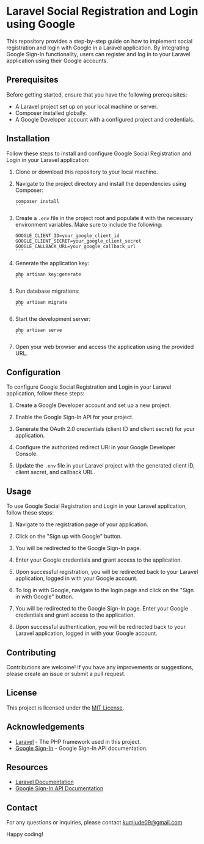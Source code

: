# Laravel Social Registration and Login using Google

This repository provides a step-by-step guide on how to implement social registration and login with Google in a Laravel application. By integrating Google Sign-In functionality, users can register and log in to your Laravel application using their Google accounts.

## Prerequisites

Before getting started, ensure that you have the following prerequisites:

- A Laravel project set up on your local machine or server.
- Composer installed globally.
- A Google Developer account with a configured project and credentials.

## Installation

Follow these steps to install and configure Google Social Registration and Login in your Laravel application:

1. Clone or download this repository to your local machine.

2. Navigate to the project directory and install the dependencies using Composer:

   ````shell
   composer install
   ```

3. Create a `.env` file in the project root and populate it with the necessary environment variables. Make sure to include the following:

   ````dotenv
   GOOGLE_CLIENT_ID=your_google_client_id
   GOOGLE_CLIENT_SECRET=your_google_client_secret
   GOOGLE_CALLBACK_URL=your_google_callback_url
   ```

4. Generate the application key:

   ````shell
   php artisan key:generate
   ```

5. Run database migrations:

   ````shell
   php artisan migrate
   ```

6. Start the development server:

   ````shell
   php artisan serve
   ```

7. Open your web browser and access the application using the provided URL.

## Configuration

To configure Google Social Registration and Login in your Laravel application, follow these steps:

1. Create a Google Developer account and set up a new project.

2. Enable the Google Sign-In API for your project.

3. Generate the OAuth 2.0 credentials (client ID and client secret) for your application.

4. Configure the authorized redirect URI in your Google Developer Console.

5. Update the `.env` file in your Laravel project with the generated client ID, client secret, and callback URL.

## Usage

To use Google Social Registration and Login in your Laravel application, follow these steps:

1. Navigate to the registration page of your application.

2. Click on the "Sign up with Google" button.

3. You will be redirected to the Google Sign-In page.

4. Enter your Google credentials and grant access to the application.

5. Upon successful registration, you will be redirected back to your Laravel application, logged in with your Google account.

6. To log in with Google, navigate to the login page and click on the "Sign in with Google" button.

7. You will be redirected to the Google Sign-In page. Enter your Google credentials and grant access to the application.

8. Upon successful authentication, you will be redirected back to your Laravel application, logged in with your Google account.

## Contributing

Contributions are welcome! If you have any improvements or suggestions, please create an issue or submit a pull request.

## License

This project is licensed under the [MIT License](LICENSE).

## Acknowledgements

- [Laravel](https://laravel.com) - The PHP framework used in this project.
- [Google Sign-In](https://developers.google.com/identity/sign-in/web) - Google Sign-In API documentation.

## Resources

- [Laravel Documentation](https://laravel.com/docs)
- [Google Sign-In API Documentation](https://developers.google.com/identity/sign-in/web)

## Contact

For any questions or inquiries, please contact kumjude09@gmail.com

Happy coding!